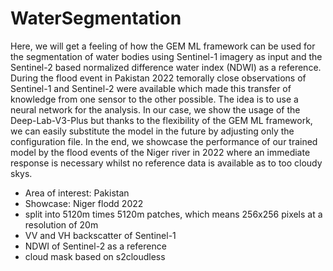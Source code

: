 # WaterSegmentation
Here, we will get a feeling of how the GEM ML framework can be used for the segmentation of water bodies using Sentinel-1 imagery as input and the Sentinel-2 based normalized difference water index (NDWI) as a reference.
During the flood event in Pakistan 2022 temorally close observations of Sentinel-1 and Sentinel-2 were available which made this transfer of knowledge from one sensor to the other possible.
The idea is to use a neural network for the analysis.
In our case, we show the usage of the Deep-Lab-V3-Plus but thanks to the flexibility of the GEM ML framework, we can easily substitute the model in the future by adjusting only the configuration file.
In the end, we showcase the performance of our trained model by the flood events of the Niger river in 2022 where an immediate response is necessary whilst no reference data is available as to too cloudy skys.

- Area of interest: Pakistan
- Showcase: Niger flodd 2022
- split into 5120m times 5120m patches, which means 256x256 pixels at a resolution of 20m
- VV and VH backscatter of Sentinel-1
- NDWI of Sentinel-2 as a reference
- cloud mask based on s2cloudless